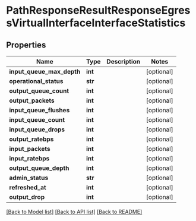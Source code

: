 # PathResponseResultResponseEgressVirtualInterfaceInterfaceStatistics

## Properties
Name | Type | Description | Notes
------------ | ------------- | ------------- | -------------
**input_queue_max_depth** | **int** |  | [optional] 
**operational_status** | **str** |  | [optional] 
**output_queue_count** | **int** |  | [optional] 
**output_packets** | **int** |  | [optional] 
**input_queue_flushes** | **int** |  | [optional] 
**input_queue_count** | **int** |  | [optional] 
**input_queue_drops** | **int** |  | [optional] 
**output_ratebps** | **int** |  | [optional] 
**input_packets** | **int** |  | [optional] 
**input_ratebps** | **int** |  | [optional] 
**output_queue_depth** | **int** |  | [optional] 
**admin_status** | **str** |  | [optional] 
**refreshed_at** | **int** |  | [optional] 
**output_drop** | **int** |  | [optional] 

[[Back to Model list]](../README.md#documentation-for-models) [[Back to API list]](../README.md#documentation-for-api-endpoints) [[Back to README]](../README.md)


